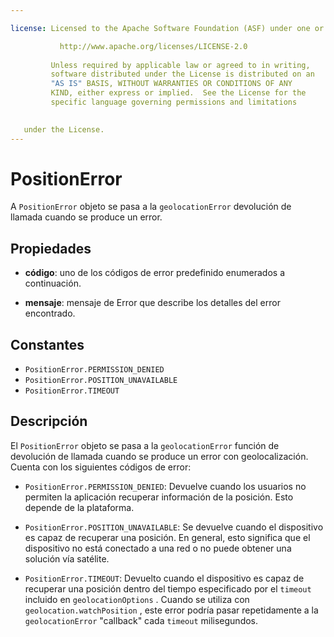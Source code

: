 ```yaml
---

license: Licensed to the Apache Software Foundation (ASF) under one or more contributor license agreements. See the NOTICE file distributed with this work for additional information regarding copyright ownership. The ASF licenses this file to you under the Apache License, Version 2.0 (the "License"); you may not use this file except in compliance with the License. You may obtain a copy of the License at

           http://www.apache.org/licenses/LICENSE-2.0
    
         Unless required by applicable law or agreed to in writing,
         software distributed under the License is distributed on an
         "AS IS" BASIS, WITHOUT WARRANTIES OR CONDITIONS OF ANY
         KIND, either express or implied.  See the License for the
         specific language governing permissions and limitations
    

   under the License.
---
```


# PositionError

A `PositionError` objeto se pasa a la `geolocationError` devolución de llamada cuando se produce un error.

## Propiedades

*   **código**: uno de los códigos de error predefinido enumerados a continuación.

*   **mensaje**: mensaje de Error que describe los detalles del error encontrado.

## Constantes

*   `PositionError.PERMISSION_DENIED`
*   `PositionError.POSITION_UNAVAILABLE`
*   `PositionError.TIMEOUT`

## Descripción

El `PositionError` objeto se pasa a la `geolocationError` función de devolución de llamada cuando se produce un error con geolocalización. Cuenta con los siguientes códigos de error:

*   `PositionError.PERMISSION_DENIED`: Devuelve cuando los usuarios no permiten la aplicación recuperar información de la posición. Esto depende de la plataforma.

*   `PositionError.POSITION_UNAVAILABLE`: Se devuelve cuando el dispositivo es capaz de recuperar una posición. En general, esto significa que el dispositivo no está conectado a una red o no puede obtener una solución vía satélite.

*   `PositionError.TIMEOUT`: Devuelto cuando el dispositivo es capaz de recuperar una posición dentro del tiempo especificado por el `timeout` incluido en `geolocationOptions` . Cuando se utiliza con `geolocation.watchPosition` , este error podría pasar repetidamente a la `geolocationError` "callback" cada `timeout` milisegundos.